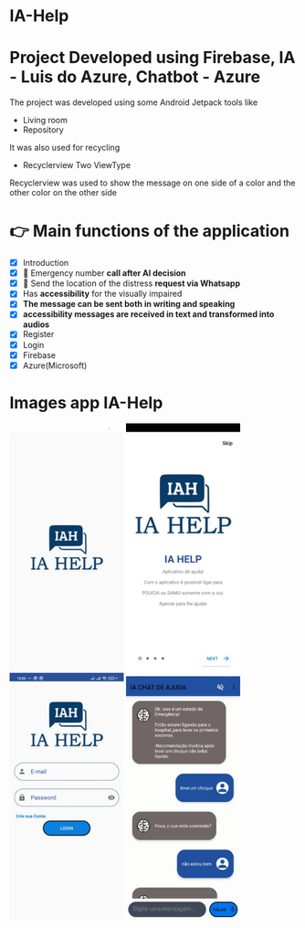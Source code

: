 # IA-Help

# Project Developed using Firebase, IA - Luis do Azure, Chatbot - Azure

The project was developed using some Android Jetpack tools like

* Living room
* Repository

It was also used for recycling
* Recyclerview Two ViewType

Recyclerview was used to show the message on one side of a color and the other color on the other side

# :point_right: Main functions of the application
- [x] Introduction
- [x] :calling: Emergency number **call after AI decision**
- [x] :iphone: Send the location of the distress **request via Whatsapp**
- [x] Has **accessibility** for the visually impaired
- [x] **The message can be sent both in writing and speaking**
- [x] **accessibility messages are received in text and transformed into audios**
- [x] Register
- [x] Login
- [x] Firebase
- [x] Azure(Microsoft)

# Images app IA-Help
<img src="https://github.com/RafaelMScience/Archives/blob/main/IAHelp/IAH1.jpeg?raw=true" width="200"> <img src="https://github.com/RafaelMScience/Archives/blob/main/IAHelp/IAH2.jpeg?raw=true" width="200"> <img src="https://github.com/RafaelMScience/Archives/blob/main/IAHelp/IAH3.jpeg?raw=true" width="200"> <img src="https://github.com/RafaelMScience/Archives/blob/main/IAHelp/IAH5.png?raw=true" width="200">

